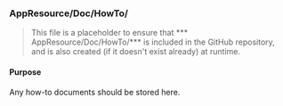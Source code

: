 ﻿### AppResource/Doc/HowTo/
> This file is a placeholder to ensure that *** AppResource/Doc/HowTo/*** is included in the GitHub repository, and is also
created (if it doesn't exist already) at runtime.

#### Purpose
Any how-to documents should be stored here.